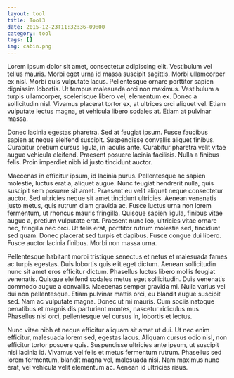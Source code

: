 ```yaml
---
layout: tool
title: Tool3
date: 2015-12-23T11:32:36-09:00
category: tool
tags: []
img: cabin.png
---
```



Lorem ipsum dolor sit amet, consectetur adipiscing elit. Vestibulum vel tellus mauris. Morbi eget urna id massa suscipit sagittis. Morbi ullamcorper ex nisl. Morbi quis vulputate lacus. Pellentesque ornare porttitor sapien dignissim lobortis. Ut tempus malesuada orci non maximus. Vestibulum a turpis ullamcorper, scelerisque libero vel, elementum ex. Donec a sollicitudin nisl. Vivamus placerat tortor ex, at ultrices orci aliquet vel. Etiam vulputate lectus magna, et vehicula libero sodales at. Etiam at pulvinar massa.

Donec lacinia egestas pharetra. Sed at feugiat ipsum. Fusce faucibus sapien at neque eleifend suscipit. Suspendisse convallis aliquet finibus. Curabitur pretium cursus ligula, in iaculis ante. Curabitur pharetra velit vitae augue vehicula eleifend. Praesent posuere lacinia facilisis. Nulla a finibus felis. Proin imperdiet nibh id justo tincidunt auctor.

Maecenas in efficitur ipsum, id lacinia purus. Pellentesque ac sapien molestie, luctus erat a, aliquet augue. Nunc feugiat hendrerit nulla, quis suscipit sem posuere sit amet. Praesent eu velit aliquet neque consectetur auctor. Sed ultricies neque sit amet tincidunt ultricies. Aenean venenatis justo metus, quis rutrum diam gravida ac. Fusce luctus urna non lorem fermentum, ut rhoncus mauris fringilla. Quisque sapien ligula, finibus vitae augue a, pretium vulputate erat. Praesent nunc leo, ultricies vitae ornare nec, fringilla nec orci. Ut felis erat, porttitor rutrum molestie sed, tincidunt sed quam. Donec placerat sed turpis et dapibus. Fusce congue dui libero. Fusce auctor lacinia finibus. Morbi non massa urna.

Pellentesque habitant morbi tristique senectus et netus et malesuada fames ac turpis egestas. Duis lobortis quis elit eget dictum. Aenean sollicitudin nunc sit amet eros efficitur dictum. Phasellus luctus libero mollis feugiat venenatis. Quisque eleifend sodales metus eget sollicitudin. Duis venenatis commodo augue a convallis. Maecenas semper gravida mi. Nulla varius vel dui non pellentesque. Etiam pulvinar mattis orci, eu blandit augue suscipit sed. Nam ac vulputate magna. Donec ut mi mauris. Cum sociis natoque penatibus et magnis dis parturient montes, nascetur ridiculus mus. Phasellus nisl orci, pellentesque vel cursus in, lobortis et lectus.

Nunc vitae nibh et neque efficitur aliquam sit amet ut dui. Ut nec enim efficitur, malesuada lorem sed, egestas lacus. Aliquam cursus odio nisl, non efficitur tortor posuere quis. Suspendisse ultricies ante ipsum, ut suscipit nisi lacinia id. Vivamus vel felis et metus fermentum rutrum. Phasellus sed lorem fermentum, blandit magna vel, malesuada nisi. Nam maximus nunc erat, vel vehicula velit elementum ac. Aenean id ultricies risus.

